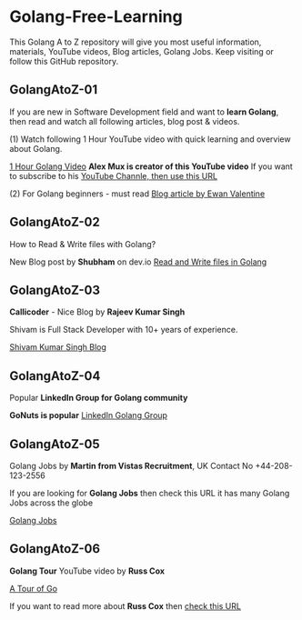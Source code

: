 # Golang-Free-Learning

This Golang A to Z repository will give you most useful information, materials, YouTube videos, Blog articles, Golang Jobs. Keep visiting or follow this GitHub repository. 



## GolangAtoZ-01 

If you are new in Software Development field and want to **learn Golang**, then read and watch all following articles, blog post & videos.

(1) Watch following 1 Hour YouTube video with quick learning and overview about Golang.

[1 Hour Golang Video](https://www.youtube.com/watch?v=8uiZC0l4Ajw)  **Alex Mux is creator of this YouTube video** If you want to subscribe to his [YouTube Channle, then use this URL](https://youtube.com/@mr_mux408?si=xKljk5S7n6kLKagK) 


(2) For Golang beginners - must read [Blog article by Ewan Valentine](https://ewanvalentine.io/blog/advice-for-new-go-programmers)



## GolangAtoZ-02 

How to Read & Write files with Golang?

New Blog post by **Shubham** on dev.io [Read and Write files in Golang](https://dev.to/schadokar/read-and-write-files-in-golang-2b75)



## GolangAtoZ-03

**Callicoder** - Nice Blog by **Rajeev Kumar Singh**

Shivam is Full Stack Developer with 10+ years of experience.

[Shivam Kumar Singh Blog](https://www.callicoder.com/)



## GolangAtoZ-04 

Popular **LinkedIn Group for Golang community**

**GoNuts is popular** [LinkedIn Golang Group](https://www.linkedin.com/groups/3712244/)



## GolangAtoZ-05  

Golang Jobs by **Martin from Vistas Recruitment**, UK Contact No +44-208-123-2556 

If you are looking for **Golang Jobs** then check this URL it has many Golang Jobs across the globe

[Golang Jobs](https://www.golangprojects.com/)



## GolangAtoZ-06

**Golang Tour** YouTube video by **Russ Cox** 

[A Tour of Go](https://www.youtube.com/watch?v=ytEkHepK08c)

If you want to read more about **Russ Cox** then [check this URL](https://swtch.com/~rsc/)




